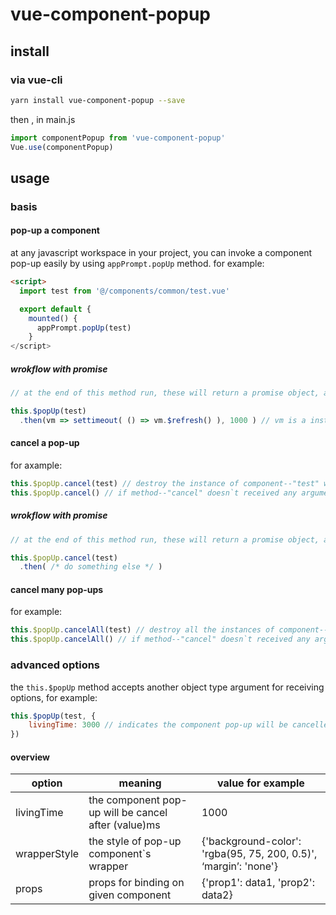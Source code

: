 # vue-component-popup

## install
### via vue-cli
``` bash
yarn install vue-component-popup --save
```
then , in main.js
``` javascript
import componentPopup from 'vue-component-popup'
Vue.use(componentPopup)
```
## usage
### basis
#### pop-up a component
at any javascript workspace in your project, you can invoke a component pop-up easily by using ``` appPrompt.popUp ```  method. for example: 
``` html
<script>
  import test from '@/components/common/test.vue'

  export default {
    mounted() {
      appPrompt.popUp(test)
    }
</script>
```
##### wrokflow with promise
```javascript
// at the end of this method run, these will return a promise object, and the instance of given component in arguments will be resolved while the instance being mounted.

this.$popUp(test)
  .then(vm => settimeout( () => vm.$refresh() ), 1000 ) // vm is a instance of test
```


#### cancel a pop-up
for axample:
``` javascript
this.$popUp.cancel(test) // destroy the instance of component--"test" with its wrapper.
this.$popUp.cancel() // if method--"cancel" doesn`t received any argument, it will destroy the lastest popped component.
```
##### wrokflow with promise
```javascript
// at the end of this method run, these will return a promise object, and undefineded will be resolved while the instance being destroyed.

this.$popUp.cancel(test)
  .then( /* do something else */ )
```

#### cancel many pop-ups
for example:
``` javascript
this.$popUp.cancelAll(test) // destroy all the instances of component--"test" with these wrappers
this.$popUp.cancelAll() // if method--"cancel" doesn`t received any argument, it will destroy all popped components.
```

### advanced options
the ``` this.$popUp ``` method accepts another object type argument for receiving options,
for example:
``` javascript
this.$popUp(test, {
	livingTime: 3000 // indicates the component pop-up will be cancelled after 3000ms.
})
```
#### overview
| option    |  meaning | value for example |
| --------- | -------- | -------- |
| livingTime  | the component pop-up will be cancel after (value)ms | 1000 |
| wrapperStyle | the style of pop-up component`s wrapper| {'background-color': 'rgba(95, 75, 200, 0.5)', ‘margin’: 'none'} |
| props | props for binding on given component | {'prop1': data1, 'prop2': data2} |
